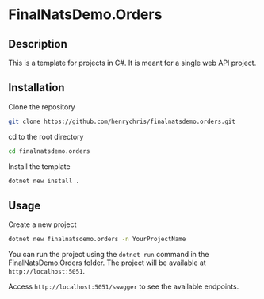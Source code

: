 # FinalNatsDemo.Orders

## Description

This is a template for projects in C#. It is meant for a single web API project.

## Installation

Clone the repository  

```bash
git clone https://github.com/henrychris/finalnatsdemo.orders.git
```

cd to the root directory  

```bash
cd finalnatsdemo.orders
```

Install the template

```bash
dotnet new install .
```

## Usage

Create a new project

```bash
dotnet new finalnatsdemo.orders -n YourProjectName
```

You can run the project using the `dotnet run` command in the FinalNatsDemo.Orders folder. The project will be available at `http://localhost:5051`.

Access `http://localhost:5051/swagger` to see the available endpoints.
